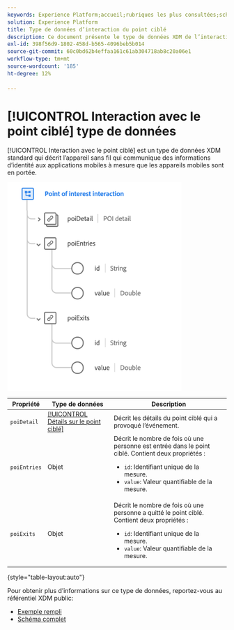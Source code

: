 ```yaml
---
keywords: Experience Platform;accueil;rubriques les plus consultées;schéma;XDM;champs;schémas;schémas;points ciblés;interaction;point ciblé;type de données;type de données;type de données;type de données
solution: Experience Platform
title: Type de données d’interaction du point ciblé
description: Ce document présente le type de données XDM de l’interaction Point ciblé.
exl-id: 398f56d9-1802-458d-b565-4096beb5b014
source-git-commit: 60c0bd62b4effaa161c61ab304718ab8c20a06e1
workflow-type: tm+mt
source-wordcount: '185'
ht-degree: 12%

---
```


# [!UICONTROL Interaction avec le point ciblé] type de données

[!UICONTROL Interaction avec le point ciblé] est un type de données XDM standard qui décrit l’appareil sans fil qui communique des informations d’identité aux applications mobiles à mesure que les appareils mobiles sont en portée.

<img src="../images/data-types/poi-interaction.png" width="400" /><br />

| Propriété | Type de données | Description |
| --- | --- | --- |
| `poiDetail` | [[!UICONTROL Détails sur le point ciblé]](./poi-details.md) | Décrit les détails du point ciblé qui a provoqué l’événement. |
| `poiEntries` | Objet | Décrit le nombre de fois où une personne est entrée dans le point ciblé. Contient deux propriétés : <ul><li>`id`: Identifiant unique de la mesure.</li><li>`value`: Valeur quantifiable de la mesure.</li></ul> |
| `poiExits` | Objet | Décrit le nombre de fois où une personne a quitté le point ciblé. Contient deux propriétés : <ul><li>`id`: Identifiant unique de la mesure.</li><li>`value`: Valeur quantifiable de la mesure.</li></ul> |

{style="table-layout:auto"}

Pour obtenir plus d’informations sur ce type de données, reportez-vous au référentiel XDM public:

* [Exemple rempli](https://github.com/adobe/xdm/blob/master/components/datatypes/deprecated/poi-interaction.example.1.json)
* [Schéma complet](https://github.com/adobe/xdm/blob/master/components/datatypes/deprecated/poi-interaction.schema.json)
